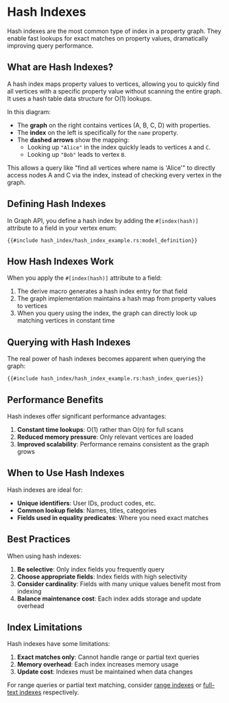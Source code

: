 # Hash Indexes

Hash indexes are the most common type of index in a property graph. They enable fast lookups for exact matches on
property values, dramatically improving query performance.

## What are Hash Indexes?

A hash index maps property values to vertices, allowing you to quickly find all vertices with a specific property
value without scanning the entire graph. It uses a hash table data structure for O(1) lookups.

<object type="image/svg+xml" data="./hash_index/image.svg" title="Diagram showing a hash index mapping names to graph vertice"></object>

In this diagram:

- The **graph** on the right contains vertices (A, B, C, D) with properties.
- The **index** on the left is specifically for the `name` property.
- The **dashed arrows** show the mapping:
    - Looking up `"Alice"` in the index quickly leads to vertices `A` and `C`.
    - Looking up `"Bob"` leads to vertex `B`.

This allows a query like "find all vertices where name is 'Alice'" to directly access nodes A and C via the index,
instead of checking every vertex in the graph.

## Defining Hash Indexes

In Graph API, you define a hash index by adding the `#[index(hash)]` attribute to a field in your vertex enum:

```rust,noplayground
{{#include hash_index/hash_index_example.rs:model_definition}}
```

## How Hash Indexes Work

When you apply the `#[index(hash)]` attribute to a field:

1. The derive macro generates a hash index entry for that field
2. The graph implementation maintains a hash map from property values to vertices
3. When you query using the index, the graph can directly look up matching vertices in constant time

## Querying with Hash Indexes

The real power of hash indexes becomes apparent when querying the graph:

```rust,noplayground
{{#include hash_index/hash_index_example.rs:hash_index_queries}}
```

## Performance Benefits

Hash indexes offer significant performance advantages:

1. **Constant time lookups**: O(1) rather than O(n) for full scans
2. **Reduced memory pressure**: Only relevant vertices are loaded
3. **Improved scalability**: Performance remains consistent as the graph grows

## When to Use Hash Indexes

Hash indexes are ideal for:

- **Unique identifiers**: User IDs, product codes, etc.
- **Common lookup fields**: Names, titles, categories
- **Fields used in equality predicates**: Where you need exact matches

## Best Practices

When using hash indexes:

1. **Be selective**: Only index fields you frequently query
2. **Choose appropriate fields**: Index fields with high selectivity
3. **Consider cardinality**: Fields with many unique values benefit most from indexing
4. **Balance maintenance cost**: Each index adds storage and update overhead

## Index Limitations

Hash indexes have some limitations:

1. **Exact matches only**: Cannot handle range or partial text queries
2. **Memory overhead**: Each index increases memory usage
3. **Update cost**: Indexes must be maintained when data changes

For range queries or partial text matching, consider [range indexes](./range_index.md)
or [full-text indexes](./full_text_index.md) respectively.